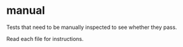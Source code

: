 manual
===

Tests that need to be manually inspected to see whether they pass.

Read each file for instructions.
